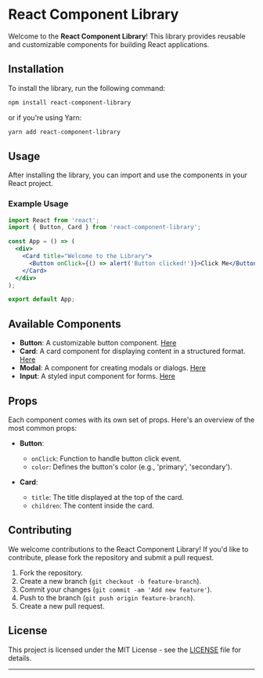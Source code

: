 # React Component Library

Welcome to the **React Component Library**! This library provides reusable and customizable components for building React applications.

## Installation

To install the library, run the following command:

```bash
npm install react-component-library
```

or if you're using Yarn:

```bash
yarn add react-component-library
```

## Usage

After installing the library, you can import and use the components in your React project.

### Example Usage

```jsx
import React from 'react';
import { Button, Card } from 'react-component-library';

const App = () => (
  <div>
    <Card title="Welcome to the Library">
      <Button onClick={() => alert('Button clicked!')}>Click Me</Button>
    </Card>
  </div>
);

export default App;
```

## Available Components

- **Button**: A customizable button component. [Here](Button.md)
- **Card**: A card component for displaying content in a structured format. [Here](Card.md)
- **Modal**: A component for creating modals or dialogs. [Here](Modal.md)
- **Input**: A styled input component for forms. [Here](Input.md)

## Props

Each component comes with its own set of props. Here's an overview of the most common props:

- **Button**:
  - `onClick`: Function to handle button click event.
  - `color`: Defines the button's color (e.g., 'primary', 'secondary').
  
- **Card**:
  - `title`: The title displayed at the top of the card.
  - `children`: The content inside the card.

## Contributing

We welcome contributions to the React Component Library! If you'd like to contribute, please fork the repository and submit a pull request.

1. Fork the repository.
2. Create a new branch (`git checkout -b feature-branch`).
3. Commit your changes (`git commit -am 'Add new feature'`).
4. Push to the branch (`git push origin feature-branch`).
5. Create a new pull request.

## License

This project is licensed under the MIT License - see the [LICENSE](LICENSE) file for details.

---
